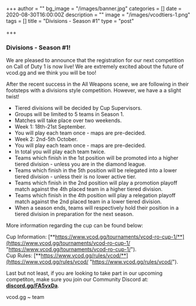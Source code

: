 +++
author = ""
bg_image = "/images/banner.jpg"
categories = []
date = 2020-08-30T16:00:00Z
description = ""
image = "/images/vcodtiers-1.png"
tags = []
title = "Divisions - Season #1"
type = "post"

+++
### **Divisions - Season #1!**

We are pleased to announce that the registration for our next competition on Call of Duty 1 is now live! We are extremely excited about the future of vcod.gg and we think you will be too! 

After the recent success in the All Weapons scene, we are following in their footsteps with a divisions style competition. However, we have a a slight twist! 

* Tiered divisions will be decided by Cup Supervisors.
* Groups will be limited to 5 teams in Season 1.
* Matches will take place over two weekends.
* Week 1: 18th-21st September.
* You will play each team once - maps are pre-decided.
* Week 2: 2nd-5th October.
* You will play each team once - maps are pre-decided.
* In total you will play each team twice.
* Teams which finish in the 1st position will be promoted into a higher tiered division - unless you are in the diamond league.
* Teams which finish in the 5th position will be relegated into a lower tiered division - unless their is no lower active tier.
* Teams which finish in the 2nd position will play a promotion playoff match against the 4th placed team in a higher tiered division.
* Teams which finish in the 4th position will play a relegation playoff match against the 2nd placed team in a lower tiered division. 
* When a season ends, teams will respectively hold their position in a tiered division in preparation for the next season.

More information regarding the cup can be found below:

Cup Information: [**https://www.vcod.gg/tournaments/vcod-ro-cup-1/**](https://www.vcod.gg/tournaments/vcod-ro-cup-1/ "https://www.vcod.gg/tournaments/vcod-ro-cup-1/").  
Cup Rules: [**https://www.vcod.gg/rules/vcod/**](https://www.vcod.gg/rules/vcod/ "https://www.vcod.gg/rules/vcod/").

Last but not least, if you are looking to take part in our upcoming competiton, make sure you join our Community Discord at: [**discord.gg/FA5vxDa**](https://discord.gg/FA5vxDa. "https://discord.gg/FA5vxDa.").

vcod.gg \~ team